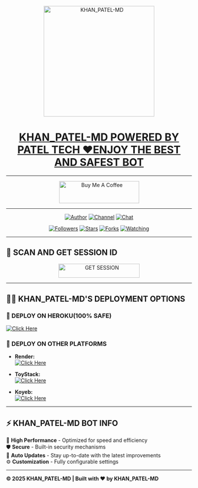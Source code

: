 <p align="center">    
  <a href="https://files.catbox.moe/pibkby.jpg">  
    <img alt="KHAN_PATEL-MD" height="300" src="https://files.catbox.moe/pibkby.jpg">  
    <h1 align="center"> KHAN_PATEL-MD POWERED BY PATEL TECH ♥️ENJOY THE BEST AND SAFEST BOT</h1>  
  </a>  
</p>    

---

<p align="center">  
  <a href="https://buymeacoffee.com/khanpatelmd" target="+254768955165">  
    <img src="https://cdn.buymeacoffee.com/buttons/v2/default-yellow.png" alt="Buy Me A Coffee" style="height: 60px !important;width: 217px !important;">  
  </a>  
</p>  

---

<p align="center">  
  <a href="https://github.com/khanpatelmd"><img title="Author" src="https://img.shields.io/badge/KHAN_PATEL_MD-black?style=for-the-badge&logo=Github"></a>   
  <a href="https://whatsapp.com/channel/0029Vaf9jys9Bb5sQdJCOn3R"><img title="Channel" src="https://img.shields.io/badge/CHANNEL-black?style=for-the-badge&logo=whatsapp"></a>   
  <a href="https://chat.whatsapp.com/GhUgIy6KY7cAMrVbhTRbYp"><img title="Chat" src="https://img.shields.io/badge/CHAT PATEL-black?style=for-the-badge&logo=whatsapp"></a>  
</p>  

<p align="center">  
  <a href="https://github.com/khanpatelmd?tab=followers"><img title="Followers" src="https://img.shields.io/github/followers/khanpatelmd?label=Followers&style=social"></a>  
  <a href="https://github.com/khanpatelmd/KHAN_PATEL-MD/stargazers/"><img title="Stars" src="https://img.shields.io/github/stars/khanpatelmd/KHAN_PATEL-MD?&style=social"></a>  
  <a href="https://github.com/khanpatelmd/KHAN_PATEL-MD/network/members"><img title="Forks" src="https://img.shields.io/github/forks/khanpatelmd/KHAN_PATEL-MD?style=social"></a>  
  <a href="https://github.com/khanpatelmd/KHAN_PATEL-MD/watchers"><img title="Watching" src="https://img.shields.io/github/watchers/khanpatelmd/KHAN_PATEL-MD?label=Watching&style=social"></a>  
</p>  

---

## 🚀 SCAN AND GET SESSION ID 

<p align="center">  
  <a href="https://khan-patel-xmd.onrender.com">  
    <img title="GET SESSION" src="https://img.shields.io/badge/GET SESSION-blue?style=for-the-badge&logo=khan" width="220" height="38.45"/>  
  </a>  
</p>  

---

## 🧚‍♂️ KHAN_PATEL-MD'S DEPLOYMENT OPTIONS  

### 🔹 DEPLOY ON HEROKU(100% SAFE)  

  [![Click Here](https://img.shields.io/badge/➤Click-Here-red.svg)](https://dashboard.heroku.com/new?template=https://github.com/patel874/KHAN_PATEL-MD)  

### 🔹 DEPLOY ON OTHER PLATFORMS  
- **Render:**    
  [![Click Here](https://img.shields.io/badge/➤Click-Here-blue.svg)](https://render.com)  

- **ToyStack:**    
  [![Click Here](https://img.shields.io/badge/➤Click-Here-blue.svg)](https://toystack.ai)  

- **Koyeb:**    
  [![Click Here](https://img.shields.io/badge/➤Click-Here-blue.svg)](https://koyeb.com)  

---

## ⚡ KHAN_PATEL-MD BOT INFO    
🚗 **High Performance** - Optimized for speed and efficiency    
🛡️ **Secure** - Built-in security mechanisms    
🔄 **Auto Updates** - Stay up-to-date with the latest improvements    
⚙️ **Customization** - Fully configurable settings    

---

**© 2025 KHAN_PATEL-MD | Built with ❤️ by KHAN_PATEL-MD**

